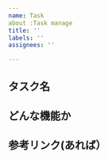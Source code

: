 ```yaml
---
name: Task
about :Task manage
title: ''
labels: ''
assignees: ''

---
```

## タスク名

## どんな機能か

## 参考リンク(あれば）
